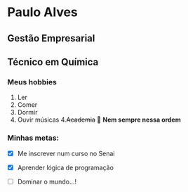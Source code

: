 # Paulo Alves
## Gestão Empresarial
## Técnico em Química

### Meus hobbies
1. Ler
2. Comer
3. Dormir
4. Ouvir músicas
4.~~Academia~~ 🤮
**Nem sempre nessa ordem**

### Minhas metas:
- [x] Me inscrever num curso no Senai
- [x] Aprender lógica de programação
- [ ] Dominar o mundo...!


